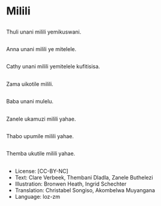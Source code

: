 # Milili

##
Thuli unani milili yemikuswani.

##
Anna unani milili ye mitelele.

##
Cathy unani milili yemitelele kufitisisa.

##
Zama uikotile milili.

##
Baba unani mulelu.

##
Zanele ukamuzi milili yahae.

##
Thabo upumile milili yahae.

##
Themba ukutile milili yahae.

##
* License: [CC-BY-NC]
* Text: Clare Verbeek, Thembani Dladla, Zanele Buthelezi
* Illustration: Bronwen Heath, Ingrid Schechter
* Translation: Christabel Songiso, Akombelwa Muyangana
* Language: loz-zm
